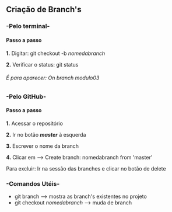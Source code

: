 ## Criação de Branch's 

### -Pelo terminal-
#### Passo a passo

**1.** Digitar: git checkout -b _nomedabranch_

**2.** Verificar o status: git status
###### É para aparecer: On branch modulo03

### -Pelo GitHub-
#### Passo a passo

**1.** Acessar o repositório

**2.** Ir no botão ***master*** à esquerda 

**3.** Escrever o nome da branch

**4.** Clicar em --> Create branch: nomedabranch from 'master'

Para excluir: Ir na sessão das branches e clicar no botão de delete

### -Comandos Utéis-

- git branch --> mostra as branch's existentes no projeto
- git checkout _nomedabranch_ --> muda de branch



